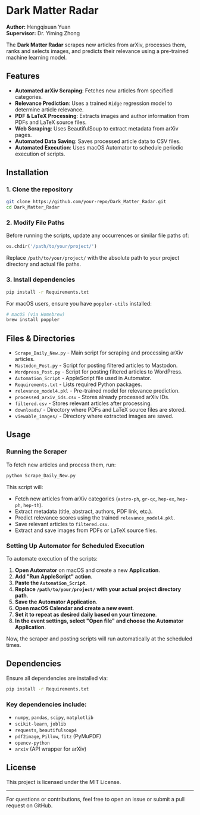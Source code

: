 # Dark Matter Radar

**Author:** Hengqixuan Yuan  
**Supervisor:** Dr. Yiming Zhong  

The **Dark Matter Radar** scrapes new articles from arXiv, processes them, ranks and selects images, and predicts their relevance using a pre-trained machine learning model.

## Features

- **Automated arXiv Scraping**: Fetches new articles from specified categories.
- **Relevance Prediction**: Uses a trained `Ridge` regression model to determine article relevance.
- **PDF & LaTeX Processing**: Extracts images and author information from PDFs and LaTeX source files.
- **Web Scraping**: Uses BeautifulSoup to extract metadata from arXiv pages.
- **Automated Data Saving**: Saves processed article data to CSV files.
- **Automated Execution**: Uses macOS Automator to schedule periodic execution of scripts.

## Installation

### 1. Clone the repository
```sh
git clone https://github.com/your-repo/Dark_Matter_Radar.git
cd Dark_Matter_Radar
```

### 2. Modify File Paths
Before running the scripts, update any occurrences or similar file paths of:
```python
os.chdir('/path/to/your/project/')
```
Replace `/path/to/your/project/` with the absolute path to your project directory and actual file paths.

### 3. Install dependencies
```sh
pip install -r Requirements.txt
```
For macOS users, ensure you have `poppler-utils` installed:
```sh
# macOS (via Homebrew)
brew install poppler
```

## Files & Directories

- `Scrape_Daily_New.py` - Main script for scraping and processing arXiv articles.
- `Mastodon_Post.py` - Script for posting filtered articles to Mastodon.
- `Wordpress_Post.py` - Script for posting filtered articles to WordPress.
- `Automation_Script` - AppleScript file used in Automator.
- `Requirements.txt` - Lists required Python packages.
- `relevance_model4.pkl` - Pre-trained model for relevance prediction.
- `processed_arxiv_ids.csv` - Stores already processed arXiv IDs.
- `filtered.csv` - Stores relevant articles after processing.
- `downloads/` - Directory where PDFs and LaTeX source files are stored.
- `viewable_images/` - Directory where extracted images are saved.

## Usage

### Running the Scraper
To fetch new articles and process them, run:
```sh
python Scrape_Daily_New.py
```
This script will:
- Fetch new articles from arXiv categories (`astro-ph`, `gr-qc`, `hep-ex`, `hep-ph`, `hep-th`).
- Extract metadata (title, abstract, authors, PDF link, etc.).
- Predict relevance scores using the trained `relevance_model4.pkl`.
- Save relevant articles to `filtered.csv`.
- Extract and save images from PDFs or LaTeX source files.

### Setting Up Automator for Scheduled Execution
To automate execution of the scripts:

1. **Open Automator** on macOS and create a new **Application**.
2. **Add "Run AppleScript" action**.
3. **Paste the `Automation_Script`**.
4. **Replace `/path/to/your/project/` with your actual project directory path**.
5. **Save the Automator Application**.
6. **Open macOS Calendar and create a new event**.
7. **Set it to repeat as desired daily based on your timezone**.
8. **In the event settings, select "Open file" and choose the Automator Application**.

Now, the scraper and posting scripts will run automatically at the scheduled times.

## Dependencies

Ensure all dependencies are installed via:
```sh
pip install -r Requirements.txt
```

### Key dependencies include:
- `numpy`, `pandas`, `scipy`, `matplotlib`
- `scikit-learn`, `joblib`
- `requests`, `beautifulsoup4`
- `pdf2image`, `Pillow`, `fitz` (PyMuPDF)
- `opencv-python`
- `arxiv` (API wrapper for arXiv)

## License

This project is licensed under the MIT License.

---

For questions or contributions, feel free to open an issue or submit a pull request on GitHub.
